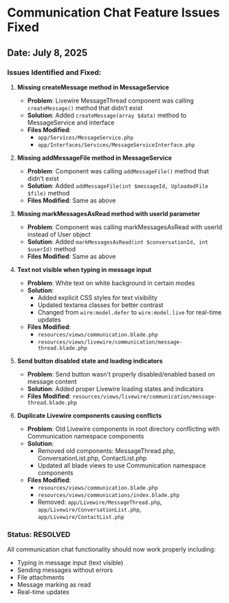 # Communication Chat Feature Issues Fixed

## Date: July 8, 2025

### Issues Identified and Fixed:

1. **Missing createMessage method in MessageService**
   - **Problem**: Livewire MessageThread component was calling `createMessage()` method that didn't exist
   - **Solution**: Added `createMessage(array $data)` method to MessageService and interface
   - **Files Modified**: 
     - `app/Services/MessageService.php`
     - `app/Interfaces/Services/MessageServiceInterface.php`

2. **Missing addMessageFile method in MessageService**
   - **Problem**: Component was calling `addMessageFile()` method that didn't exist
   - **Solution**: Added `addMessageFile(int $messageId, UploadedFile $file)` method
   - **Files Modified**: Same as above

3. **Missing markMessagesAsRead method with userId parameter**
   - **Problem**: Component was calling markMessagesAsRead with userId instead of User object
   - **Solution**: Added `markMessagesAsRead(int $conversationId, int $userId)` method
   - **Files Modified**: Same as above

4. **Text not visible when typing in message input**
   - **Problem**: White text on white background in certain modes
   - **Solution**: 
     - Added explicit CSS styles for text visibility
     - Updated textarea classes for better contrast
     - Changed from `wire:model.defer` to `wire:model.live` for real-time updates
   - **Files Modified**: 
     - `resources/views/communication.blade.php`
     - `resources/views/livewire/communication/message-thread.blade.php`

5. **Send button disabled state and loading indicators**
   - **Problem**: Send button wasn't properly disabled/enabled based on message content
   - **Solution**: Added proper Livewire loading states and indicators
   - **Files Modified**: `resources/views/livewire/communication/message-thread.blade.php`

6. **Duplicate Livewire components causing conflicts**
   - **Problem**: Old Livewire components in root directory conflicting with Communication namespace components
   - **Solution**: 
     - Removed old components: MessageThread.php, ConversationList.php, ContactList.php
     - Updated all blade views to use Communication namespace components
   - **Files Modified**: 
     - `resources/views/communication.blade.php`
     - `resources/views/communications/index.blade.php`
     - Removed: `app/Livewire/MessageThread.php`, `app/Livewire/ConversationList.php`, `app/Livewire/ContactList.php`

### Status: RESOLVED

All communication chat functionality should now work properly including:
- Typing in message input (text visible)
- Sending messages without errors
- File attachments
- Message marking as read
- Real-time updates
